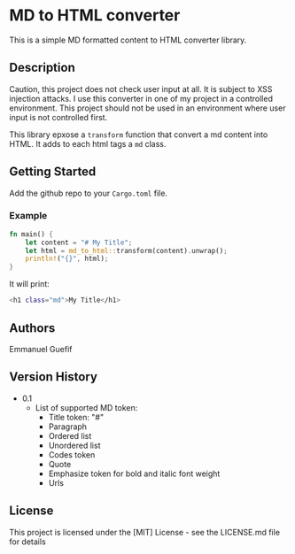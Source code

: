 # MD to HTML converter

This is a simple MD formatted content to HTML converter library.

## Description

Caution, this project does not check user input at all. It is subject to XSS injection attacks. I use this converter in one of my project in a controlled environment. This project should not be used in an environment where user input is not controlled first.


This library epxose a `transform` function that convert a md content into HTML. It adds to each html tags a `md` class.

## Getting Started

Add the github repo to your `Cargo.toml` file.

### Example

```rust
fn main() {
    let content = "# My Title";
    let html = md_to_html::transform(content).unwrap();
    println!("{}", html);
}
```
It will print:
```bash
<h1 class="md">My Title</h1>
```

## Authors

Emmanuel Guefif

## Version History

* 0.1
    * List of supported MD token:
        * Title token: "#"
        * Paragraph
        * Ordered list
        * Unordered list
        * Codes token
        * Quote
        * Emphasize token for bold and italic font weight
        * Urls


## License

This project is licensed under the [MIT] License - see the LICENSE.md file for details
